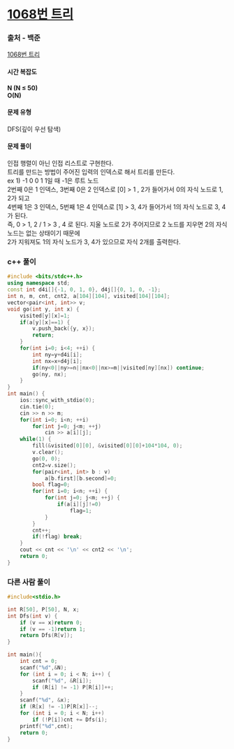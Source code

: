 # [1068번 트리](https://www.acmicpc.net/problem/1068)

### 출처 - 백준
[1068번 트리](https://www.acmicpc.net/problem/1068)

#### 시간 복잡도
**N (N ≤ 50)**  
**O(N)**

#### 문제 유형
DFS(깊이 우선 탐색)

#### 문제 풀이
인접 행렬이 아닌 인접 리스트로 구현한다.  
트리를 만드는 방법이 주어진 입력의 인덱스로 해서 트리를 만든다.  
ex 1) -1 0 0 1 1일 때 -1은 루트 노드  
2번째 0은 1 인덱스, 3번째 0은 2 인덱스로 [0] > 1 , 2가 들어가서 0의 자식 노드로 1, 2가 되고  
4번째 1은 3 인덱스, 5번째 1은 4 인덱스로 [1] > 3, 4가 들어가서 1의 자식 노드로 3, 4가 된다.  
즉, 0 > 1, 2 / 1 > 3 , 4 로 된다. 지울 노드로 2가 주어지므로 2 노드를 지우면 2의 자식 노드는 없는 상태이기 때문에  
2가 지워져도 1의 자식 노드가 3, 4가 있으므로 자식 2개를 출력한다.

### c++ 풀이
```c++
#include <bits/stdc++.h>
using namespace std;
const int d4i[]{-1, 0, 1, 0}, d4j[]{0, 1, 0, -1};
int n, m, cnt, cnt2, a[104][104], visited[104][104];
vector<pair<int, int>> v;
void go(int y, int x) {
    visited[y][x]=1;
    if(a[y][x]==1) {
        v.push_back({y, x});
        return;
    }
    for(int i=0; i<4; ++i) {
        int ny=y+d4i[i];
        int nx=x+d4j[i];
        if(ny<0||ny>=n||nx<0||nx>=m||visited[ny][nx]) continue;
        go(ny, nx);
    }
}
int main() {
    ios::sync_with_stdio(0);
    cin.tie(0);
    cin >> n >> m;
    for(int i=0; i<n; ++i)
        for(int j=0; j<m; ++j)
            cin >> a[i][j];
    while(1) {
        fill(&visited[0][0], &visited[0][0]+104*104, 0);
        v.clear();
        go(0, 0);
        cnt2=v.size();
        for(pair<int, int> b : v)
            a[b.first][b.second]=0;
        bool flag=0;
        for(int i=0; i<n; ++i) {
            for(int j=0; j<m; ++j) {
                if(a[i][j]!=0)
                    flag=1;
            }
        }
        cnt++;
        if(!flag) break;
    }
    cout << cnt << '\n' << cnt2 << '\n';
    return 0;
}
```

### 다른 사람 풀이
```c++
#include<stdio.h>

int R[50], P[50], N, x;
int Dfs(int v) {
    if (v == x)return 0;
    if (v == -1)return 1;
    return Dfs(R[v]);
}

int main(){
    int cnt = 0;
    scanf("%d",&N);
    for (int i = 0; i < N; i++) {
        scanf("%d", &R[i]);
        if (R[i] != -1) P[R[i]]++;
    }
    scanf("%d", &x);
    if (R[x] != -1)P[R[x]]--;
    for (int i = 0; i < N; i++)
        if (!P[i])cnt += Dfs(i);
    printf("%d",cnt);
    return 0;
}
```